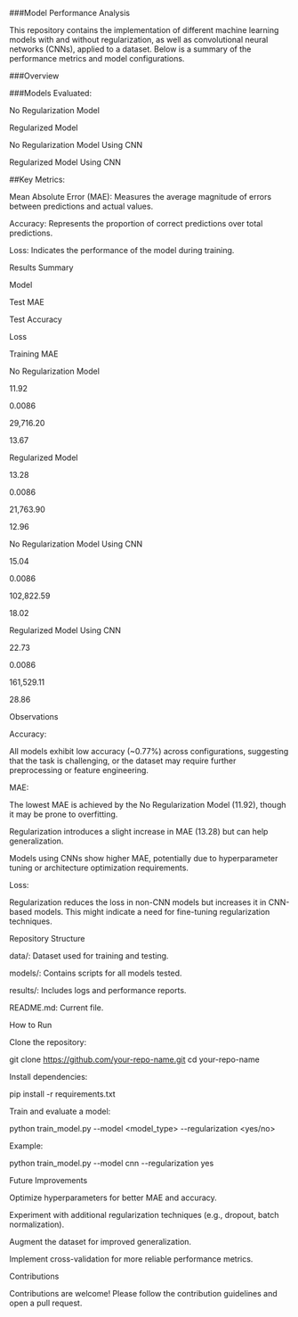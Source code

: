 ###Model Performance Analysis

This repository contains the implementation of different machine learning models with and without regularization, as well as convolutional neural networks (CNNs), applied to a dataset. Below is a summary of the performance metrics and model configurations.

###Overview

###Models Evaluated:

No Regularization Model

Regularized Model

No Regularization Model Using CNN

Regularized Model Using CNN

##Key Metrics:

Mean Absolute Error (MAE): Measures the average magnitude of errors between predictions and actual values.

Accuracy: Represents the proportion of correct predictions over total predictions.

Loss: Indicates the performance of the model during training.

Results Summary

Model

Test MAE

Test Accuracy

Loss

Training MAE

No Regularization Model

11.92

0.0086

29,716.20

13.67

Regularized Model

13.28

0.0086

21,763.90

12.96

No Regularization Model Using CNN

15.04

0.0086

102,822.59

18.02

Regularized Model Using CNN

22.73

0.0086

161,529.11

28.86

Observations

Accuracy:

All models exhibit low accuracy (~0.77%) across configurations, suggesting that the task is challenging, or the dataset may require further preprocessing or feature engineering.

MAE:

The lowest MAE is achieved by the No Regularization Model (11.92), though it may be prone to overfitting.

Regularization introduces a slight increase in MAE (13.28) but can help generalization.

Models using CNNs show higher MAE, potentially due to hyperparameter tuning or architecture optimization requirements.

Loss:

Regularization reduces the loss in non-CNN models but increases it in CNN-based models. This might indicate a need for fine-tuning regularization techniques.

Repository Structure

data/: Dataset used for training and testing.

models/: Contains scripts for all models tested.

results/: Includes logs and performance reports.

README.md: Current file.

How to Run

Clone the repository:

git clone https://github.com/your-repo-name.git
cd your-repo-name

Install dependencies:

pip install -r requirements.txt

Train and evaluate a model:

python train_model.py --model <model_type> --regularization <yes/no>

Example:

python train_model.py --model cnn --regularization yes

Future Improvements

Optimize hyperparameters for better MAE and accuracy.

Experiment with additional regularization techniques (e.g., dropout, batch normalization).

Augment the dataset for improved generalization.

Implement cross-validation for more reliable performance metrics.

Contributions

Contributions are welcome! Please follow the contribution guidelines and open a pull request.
